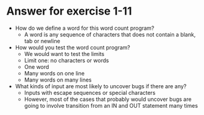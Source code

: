 # Answer for exercise 1-11
- How do we define a word for this word count program?
    - A word is any sequence of characters that does not contain a blank, tab or newline
- How would you test the word count program?
    - We would want to test the limits
    - Limit one: no characters or words
    - One word
    - Many words on one line
    - Many words on many lines
- What kinds of input are most likely to uncover bugs if there are any? 
    - Inputs with escape sequences or special characters
    - However, most of the cases that probably would uncover bugs are going to involve transition from an IN and OUT statement many times
